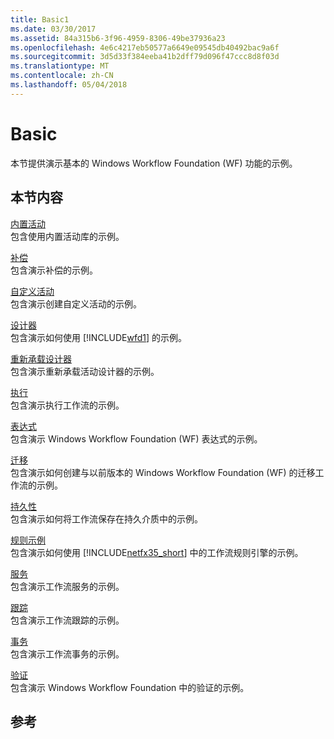 ```yaml
---
title: Basic1
ms.date: 03/30/2017
ms.assetid: 84a315b6-3f96-4959-8306-49be37936a23
ms.openlocfilehash: 4e6c4217eb50577a6649e09545db40492bac9a6f
ms.sourcegitcommit: 3d5d33f384eeba41b2dff79d096f47ccc8d8f03d
ms.translationtype: MT
ms.contentlocale: zh-CN
ms.lasthandoff: 05/04/2018
---
```

# <a name="basic"></a>Basic
本节提供演示基本的 Windows Workflow Foundation (WF) 功能的示例。  
  
## <a name="in-this-section"></a>本节内容  
 [内置活动](../../../../docs/framework/windows-workflow-foundation/samples/built-in-activities.md)  
 包含使用内置活动库的示例。  
  
 [补偿](../../../../docs/framework/windows-workflow-foundation/samples/compensation-samples.md)  
 包含演示补偿的示例。  
  
 [自定义活动](../../../../docs/framework/windows-workflow-foundation/samples/custom-activities.md)  
 包含演示创建自定义活动的示例。  
  
 [设计器](../../../../docs/framework/windows-workflow-foundation/samples/designer.md)  
 包含演示如何使用 [!INCLUDE[wfd1](../../../../includes/wfd1-md.md)] 的示例。  
  
 [重新承载设计器](../../../../docs/framework/windows-workflow-foundation/samples/designer-rehosting.md)  
 包含演示重新承载活动设计器的示例。  
  
 [执行](../../../../docs/framework/windows-workflow-foundation/samples/execution.md)  
 包含演示执行工作流的示例。  
  
 [表达式](../../../../docs/framework/windows-workflow-foundation/samples/expressions.md)  
 包含演示 Windows Workflow Foundation (WF) 表达式的示例。  
  
 [迁移](../../../../docs/framework/windows-workflow-foundation/samples/migration.md)  
 包含演示如何创建与以前版本的 Windows Workflow Foundation (WF) 的迁移工作流的示例。  
  
 [持久性](../../../../docs/framework/windows-workflow-foundation/samples/persistence.md)  
 包含演示如何将工作流保存在持久介质中的示例。  
  
 [规则示例](../../../../docs/framework/windows-workflow-foundation/samples/rules-samples.md)  
 包含演示如何使用 [!INCLUDE[netfx35_short](../../../../includes/netfx35-short-md.md)] 中的工作流规则引擎的示例。  
  
 [服务](../../../../docs/framework/windows-workflow-foundation/samples/services.md)  
 包含演示工作流服务的示例。  
  
 [跟踪](../../../../docs/framework/windows-workflow-foundation/samples/tracking.md)  
 包含演示工作流跟踪的示例。  
  
 [事务](../../../../docs/framework/windows-workflow-foundation/samples/transactions.md)  
 包含演示工作流事务的示例。  
  
 [验证](../../../../docs/framework/windows-workflow-foundation/samples/validation.md)  
 包含演示 Windows Workflow Foundation 中的验证的示例。  
  
## <a name="reference"></a>参考
